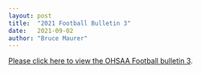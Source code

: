 ```yaml
---
layout: post
title:  "2021 Football Bulletin 3"
date:   2021-09-02
author: "Bruce Maurer"
---
```


[Please click here to view the OHSAA Football bulletin
3](https://storage.googleapis.com/ohsaa-websites/bulletins/2021/2021-bulletin-3.pdf).
